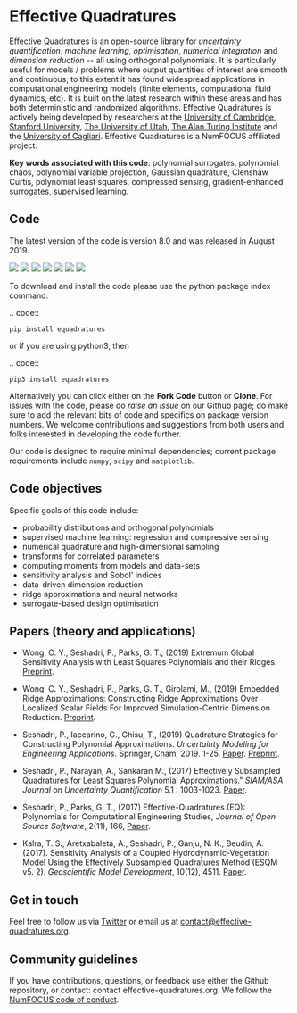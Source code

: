 # Effective Quadratures

Effective Quadratures is an open-source library for *uncertainty quantification*, *machine learning*, *optimisation*, *numerical integration* and *dimension reduction* -- all using orthogonal polynomials. It is particularly useful for models / problems where output quantities of interest are smooth and continuous; to this extent it has found widespread applications in computational engineering models (finite elements, computational fluid dynamics, etc). It is built on the latest research within these areas and has both deterministic and randomized algorithms. Effective Quadratures is actively being developed by researchers at the [University of Cambridge](https://www.cam.ac.uk), [Stanford University](https://www.stanford.edu), [The University of Utah](https://www.utah.edu), [The Alan Turing Institute](https://www.turing.ac.uk) and the [University of Cagliari](https://www.unica.it/unica/). Effective Quadratures is a NumFOCUS affiliated project.

**Key words associated with this code**: polynomial surrogates, polynomial chaos, polynomial variable projection, Gaussian quadrature, Clenshaw Curtis, polynomial least squares, compressed sensing, gradient-enhanced surrogates, supervised learning.

## Code

The latest version of the code is version 8.0 and was released in August 2019. 

![](https://travis-ci.org/Effective-Quadratures/Effective-Quadratures.svg?branch=master)
![](https://coveralls.io/repos/github/Effective-Quadratures/Effective-Quadratures/badge.svg?branch=master)
![](https://badge.fury.io/py/equadratures.svg)
![](https://joss.theoj.org/papers/10.21105/joss.00166/status.svg)
![](https://img.shields.io/pypi/pyversions/ansicolortags.svg)
![](https://img.shields.io/github/stars/Effective-Quadratures/Effective-Quadratures.svg?style=flat-square&logo=github&label=Stars&logoColor=white)
![](https://img.shields.io/pypi/dm/equadratures.svg?style=flat-square)

To download and install the code please use the python package index command:

.. code::
	
	pip install equadratures

or if you are using python3, then

.. code::
	
	pip3 install equadratures

Alternatively you can click either on the **Fork Code** button or **Clone**. For issues with the code, please do *raise an issue* on our Github page; do make sure to add the relevant bits of code and specifics on package version numbers. We welcome contributions and suggestions from both users and folks interested in developing the code further.

Our code is designed to require minimal dependencies; current package requirements include ``numpy``, ``scipy`` and ``matplotlib``.


## Code objectives


Specific goals of this code include:

* probability distributions and orthogonal polynomials
* supervised machine learning: regression and compressive sensing
* numerical quadrature and high-dimensional sampling
* transforms for correlated parameters
* computing moments from models and data-sets
* sensitivity analysis and Sobol' indices
* data-driven dimension reduction
* ridge approximations and neural networks
* surrogate-based design optimisation 


## Papers (theory and applications)

- Wong, C. Y., Seshadri, P., Parks, G. T., (2019) Extremum Global Sensitivity Analysis with Least Squares Polynomials and their Ridges. [Preprint](https://arxiv.org/abs/1907.08113).

- Wong, C. Y., Seshadri, P., Parks, G. T., Girolami, M., (2019) Embedded Ridge Approximations: Constructing Ridge Approximations Over Localized Scalar Fields For Improved Simulation-Centric Dimension Reduction. [Preprint](https://arxiv.org/abs/1907.07037).

- Seshadri, P., Iaccarino, G., Ghisu, T., (2019) Quadrature Strategies for Constructing Polynomial Approximations. *Uncertainty Modeling for Engineering Applications*. Springer, Cham, 2019. 1-25. [Paper](https://link.springer.com/chapter/10.1007/978-3-030-04870-9_1). [Preprint](https://arxiv.org/pdf/1805.07296.pdf).

- Seshadri, P., Narayan, A., Sankaran M., (2017) Effectively Subsampled Quadratures for Least Squares Polynomial Approximations." *SIAM/ASA Journal on Uncertainty Quantification* 5.1 : 1003-1023. [Paper](https://epubs.siam.org/doi/abs/10.1137/16M1057668).

- Seshadri, P., Parks, G. T., (2017) Effective-Quadratures (EQ): Polynomials for Computational Engineering Studies, *Journal of Open Source Software*, 2(11), 166, [Paper](http://joss.theoj.org/papers/ba651f2b3608a5d2b085af06b1108747).

- Kalra, T. S., Aretxabaleta, A., Seshadri, P., Ganju, N. K., Beudin, A. (2017). Sensitivity Analysis of a Coupled Hydrodynamic-Vegetation Model Using the Effectively Subsampled Quadratures Method (ESQM v5. 2). *Geoscientific Model Development*, 10(12), 4511. [Paper](https://www.repository.cam.ac.uk/bitstream/handle/1810/270655/Kalra_et_al-2017-Geoscientific_Model_Development_Discussions-VoR.pdf?sequence=4).

## Get in touch

Feel free to follow us via [Twitter](https://twitter.com/EQuadratures) or email us at contact@effective-quadratures.org. 


## Community guidelines

If you have contributions, questions, or feedback use either the Github repository, or contact: contact <at> effective-quadratures.org. We follow the [NumFOCUS code of conduct](https://numfocus.org/code-of-conduct). 
